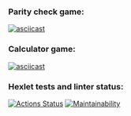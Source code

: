 ### Parity check game:
[![asciicast](https://asciinema.org/a/522212.svg)](https://asciinema.org/a/522212)

### Calculator game:
[![asciicast](https://asciinema.org/a/522256.svg)](https://asciinema.org/a/522256)

### Hexlet tests and linter status:
[![Actions Status](https://github.com/Vyacheslavkor/php-project-lvl1/workflows/hexlet-check/badge.svg)](https://github.com/Vyacheslavkor/php-project-lvl1/actions)
[![Maintainability](https://api.codeclimate.com/v1/badges/2d870a7980fd2a4fb60e/maintainability)](https://codeclimate.com/github/Vyacheslavkor/php-project-lvl1/maintainability)